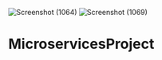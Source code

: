 ![Screenshot (1064)](https://github.com/Ujjawal1640/MicroservicesProject/assets/122083084/e8f47311-200a-4d2c-b9a6-7dfeddfe84b0)
![Screenshot (1069)](https://github.com/Ujjawal1640/MicroservicesProject/assets/122083084/ec3c7e6e-28b7-470f-9013-04768a15b4d6)

# MicroservicesProject
